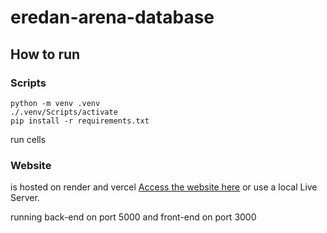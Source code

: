 # eredan-arena-database

## How to run

### Scripts

    python -m venv .venv
    ./.venv/Scripts/activate
    pip install -r requirements.txt

run cells

### Website

is hosted on render and vercel
[Access the website here](https://eredan-arena-database-nhcw.vercel.app/)
or use a local Live Server.

running back-end on port 5000 and front-end on port 3000
